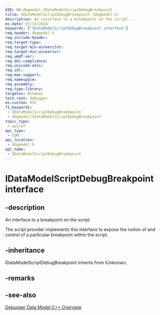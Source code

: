 ```yaml
---
UID: NN:dbgmodel.IDataModelScriptDebugBreakpoint
title: IDataModelScriptDebugBreakpoint (dbgmodel.h)
description: An interface to a breakpoint on the script.
ms.date: 07/13/2018
keywords: ["IDataModelScriptDebugBreakpoint interface"]
req.header: dbgmodel.h
req.include-header: 
req.target-type: 
req.target-min-winverclnt: 
req.target-min-winversvr: 
req.umdf-ver: 
req.ddi-compliance: 
req.unicode-ansi: 
req.idl: 
req.max-support: 
req.namespace: 
req.assembly: 
req.type-library: 
targetos: Windows
tech.root: debugger
ms.custom: RS5
f1_keywords:
 - IDataModelScriptDebugBreakpoint
 - dbgmodel/IDataModelScriptDebugBreakpoint
topic_type:
 - apiref
api_type:
 - COM
api_location:
 - dbgmodel.h
api_name:
 - IDataModelScriptDebugBreakpoint
---
```


# IDataModelScriptDebugBreakpoint interface


## -description

An interface to a breakpoint on the script.

The script provider implements this interface to expose the notion of and control of a particular breakpoint within the script.

## -inheritance

IDataModelScriptDebugBreakpoint inherits from IUnknown.

## -remarks

## -see-also

[Debugger Data Model C++ Overview](/windows-hardware/drivers/debugger/data-model-cpp-overview)
